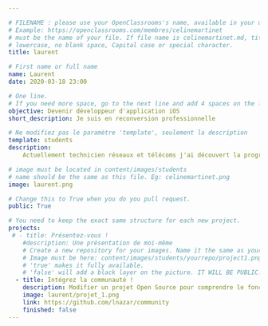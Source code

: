 ```yaml
---

# FILENAME : please use your OpenClassrooms's name, available in your url.
# Example: https://openclassrooms.com/membres/celinemartinet
# must be the name of your file. If file name is celinemartinet.md, title is celinemartinet.
# lowercase, no blank space, Capital case or special character.
title: laurent

# First name or full name
name: Laurent
date: 2020-03-18 23:00

# One line.
# If you need more space, go to the next line and add 4 spaces on the left, as in 'description'.
objective: Devenir développeur d'application iOS
short_description: Je suis en reconversion professionnelle

# Ne modifiez pas le paramètre 'template', seulement la description
template: students
description:
    Actuellement technicien réseaux et télécoms j'ai découvert la programmation avec Autohotkey

# image must be located in content/images/students
# name should be the same as this file. Eg: celinemartinet.png
image: laurent.png

# Change this to True when you do you pull request.
public: True

# You need to keep the exact same structure for each new project.
projects:
 # - title: Présentez-vous !
    #description: Une présentation de moi-même
    # Create a new repository for your images. Name it the same as your nickname and profile picture.
    # Image must be here: content/images/students/yourrepo/project1.png
    # 'true' makes it fully available.
    # 'false' will add a black layer on the picture. IT WILL BE PUBLIC!
  - title: Intégrez la communauté !
    description: Modifier un projet Open Source pour comprendre le fonctionnement de Git, de Github et des pull requests. 
    image: laurent/projet_1.png
    link: https://github.com/lnazar/community
    finished: false
---
```

